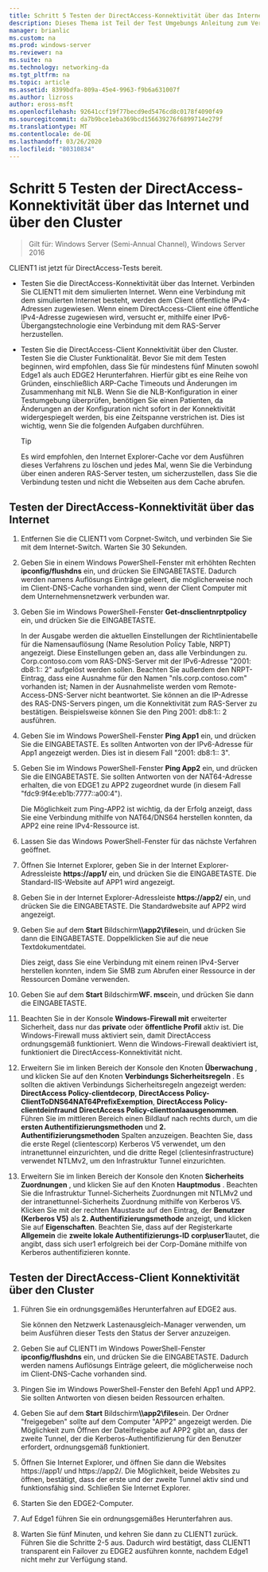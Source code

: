 ```yaml
---
title: Schritt 5 Testen der DirectAccess-Konnektivität über das Internet und über den Cluster
description: Dieses Thema ist Teil der Test Umgebungs Anleitung zum Veranschaulichen von DirectAccess in einem Cluster mit Windows NLB für Windows Server 2016.
manager: brianlic
ms.custom: na
ms.prod: windows-server
ms.reviewer: na
ms.suite: na
ms.technology: networking-da
ms.tgt_pltfrm: na
ms.topic: article
ms.assetid: 8399bdfa-809a-45e4-9963-f9b6a631007f
ms.author: lizross
author: eross-msft
ms.openlocfilehash: 92641ccf19f77becd9ed5476cd8c0178f4090f49
ms.sourcegitcommit: da7b9bce1eba369bcd156639276f6899714e279f
ms.translationtype: MT
ms.contentlocale: de-DE
ms.lasthandoff: 03/26/2020
ms.locfileid: "80310834"
---
```

# <a name="step-5-test-directaccess-connectivity-from-the-internet-and-through-the-cluster"></a>Schritt 5 Testen der DirectAccess-Konnektivität über das Internet und über den Cluster

>Gilt für: Windows Server (Semi-Annual Channel), Windows Server 2016

CLIENT1 ist jetzt für DirectAccess-Tests bereit.  
  
- Testen Sie die DirectAccess-Konnektivität über das Internet. Verbinden Sie CLIENT1 mit dem simulierten Internet. Wenn eine Verbindung mit dem simulierten Internet besteht, werden dem Client öffentliche IPv4-Adressen zugewiesen. Wenn einem DirectAccess-Client eine öffentliche IPv4-Adresse zugewiesen wird, versucht er, mithilfe einer IPv6-Übergangstechnologie eine Verbindung mit dem RAS-Server herzustellen.  
  
- Testen Sie die DirectAccess-Client Konnektivität über den Cluster. Testen Sie die Cluster Funktionalität. Bevor Sie mit dem Testen beginnen, wird empfohlen, dass Sie für mindestens fünf Minuten sowohl Edge1 als auch EDGE2 Herunterfahren. Hierfür gibt es eine Reihe von Gründen, einschließlich ARP-Cache Timeouts und Änderungen im Zusammenhang mit NLB. Wenn Sie die NLB-Konfiguration in einer Testumgebung überprüfen, benötigen Sie einen Patienten, da Änderungen an der Konfiguration nicht sofort in der Konnektivität widergespiegelt werden, bis eine Zeitspanne verstrichen ist. Dies ist wichtig, wenn Sie die folgenden Aufgaben durchführen.  
  
    > [!TIP]  
    > Es wird empfohlen, den Internet Explorer-Cache vor dem Ausführen dieses Verfahrens zu löschen und jedes Mal, wenn Sie die Verbindung über einen anderen RAS-Server testen, um sicherzustellen, dass Sie die Verbindung testen und nicht die Webseiten aus dem Cache abrufen.  
  
## <a name="test-directaccess-connectivity-from-the-internet"></a>Testen der DirectAccess-Konnektivität über das Internet  
  
1. Entfernen Sie die CLIENT1 vom Corpnet-Switch, und verbinden Sie Sie mit dem Internet-Switch. Warten Sie 30 Sekunden.  
  
2. Geben Sie in einem Windows PowerShell-Fenster mit erhöhten Rechten **ipconfig/flushdns** ein, und drücken Sie EINGABETASTE. Dadurch werden namens Auflösungs Einträge geleert, die möglicherweise noch im Client-DNS-Cache vorhanden sind, wenn der Client Computer mit dem Unternehmensnetzwerk verbunden war.  
  
3. Geben Sie im Windows PowerShell-Fenster **Get-dnsclientnrptpolicy** ein, und drücken Sie die EINGABETASTE.  
  
   In der Ausgabe werden die aktuellen Einstellungen der Richtlinientabelle für die Namensauflösung (Name Resolution Policy Table, NRPT) angezeigt. Diese Einstellungen geben an, dass alle Verbindungen zu. Corp.contoso.com vom RAS-DNS-Server mit der IPv6-Adresse "2001: db8:1:: 2" aufgelöst werden sollen. Beachten Sie außerdem den NRPT-Eintrag, dass eine Ausnahme für den Namen "nls.corp.contoso.com" vorhanden ist; Namen in der Ausnahmeliste werden vom Remote-Access-DNS-Server nicht beantwortet. Sie können an die IP-Adresse des RAS-DNS-Servers pingen, um die Konnektivität zum RAS-Server zu bestätigen. Beispielsweise können Sie den Ping 2001: db8:1:: 2 ausführen.  
  
4. Geben Sie im Windows PowerShell-Fenster **Ping App1** ein, und drücken Sie die EINGABETASTE. Es sollten Antworten von der IPv6-Adresse für App1 angezeigt werden. Dies ist in diesem Fall "2001: db8:1:: 3".  
  
5. Geben Sie im Windows PowerShell-Fenster **Ping App2** ein, und drücken Sie die EINGABETASTE. Sie sollten Antworten von der NAT64-Adresse erhalten, die von EDGE1 zu APP2 zugeordnet wurde (in diesem Fall "fdc9:9f4e:eb1b:7777::a00:4").  
  
   Die Möglichkeit zum Ping-APP2 ist wichtig, da der Erfolg anzeigt, dass Sie eine Verbindung mithilfe von NAT64/DNS64 herstellen konnten, da APP2 eine reine IPv4-Ressource ist.  
  
6. Lassen Sie das Windows PowerShell-Fenster für das nächste Verfahren geöffnet.  
  
7. Öffnen Sie Internet Explorer, geben Sie in der Internet Explorer-Adressleiste **https://app1/** ein, und drücken Sie die EINGABETASTE. Die Standard-IIS-Website auf APP1 wird angezeigt.  
  
8. Geben Sie in der Internet Explorer-Adressleiste **https://app2/** ein, und drücken Sie die EINGABETASTE. Die Standardwebsite auf APP2 wird angezeigt.  
  
9. Geben Sie auf dem **Start** Bildschirm<strong>\\\app2\files</strong>ein, und drücken Sie dann die EINGABETASTE. Doppelklicken Sie auf die neue Textdokumentdatei.  
  
    Dies zeigt, dass Sie eine Verbindung mit einem reinen IPv4-Server herstellen konnten, indem Sie SMB zum Abrufen einer Ressource in der Ressourcen Domäne verwenden.  
  
10. Geben Sie auf dem **Start** Bildschirm**WF. msc**ein, und drücken Sie dann die EINGABETASTE.  
  
11. Beachten Sie in der Konsole **Windows-Firewall mit** erweiterter Sicherheit, dass nur das **private** oder **öffentliche Profil** aktiv ist. Die Windows-Firewall muss aktiviert sein, damit DirectAccess ordnungsgemäß funktioniert. Wenn die Windows-Firewall deaktiviert ist, funktioniert die DirectAccess-Konnektivität nicht.  
  
12. Erweitern Sie im linken Bereich der Konsole den Knoten **Überwachung** , und klicken Sie auf den Knoten **Verbindungs Sicherheitsregeln** . Es sollten die aktiven Verbindungs Sicherheitsregeln angezeigt werden: **DirectAccess Policy-clientdecorp**, **DirectAccess Policy-ClientToDNS64NAT64PrefixExemption**, **DirectAccess Policy-clientdeinfraund** **DirectAccess Policy-clienttonlaausgenommen**. Führen Sie im mittleren Bereich einen Bildlauf nach rechts durch, um die **ersten Authentifizierungsmethoden** und **2. Authentifizierungsmethoden** Spalten anzuzeigen. Beachten Sie, dass die erste Regel (clientescorp) Kerberos V5 verwendet, um den intranettunnel einzurichten, und die dritte Regel (clientesinfrastructure) verwendet NTLMv2, um den Infrastruktur Tunnel einzurichten.  
  
13. Erweitern Sie im linken Bereich der Konsole den Knoten **Sicherheits Zuordnungen** , und klicken Sie auf den Knoten **Hauptmodus** . Beachten Sie die Infrastruktur Tunnel-Sicherheits Zuordnungen mit NTLMv2 und der intranettunnel-Sicherheits Zuordnung mithilfe von Kerberos V5. Klicken Sie mit der rechten Maustaste auf den Eintrag, der **Benutzer (Kerberos V5)** als **2. Authentifizierungsmethode** anzeigt, und klicken Sie auf **Eigenschaften**. Beachten Sie, dass auf der Registerkarte **Allgemein** die **zweite lokale Authentifizierungs-ID** **corp\user1**lautet, die angibt, dass sich user1 erfolgreich bei der Corp-Domäne mithilfe von Kerberos authentifizieren konnte.  
  
## <a name="test-directaccess-client-connectivity-through-the-cluster"></a>Testen der DirectAccess-Client Konnektivität über den Cluster  
  
1. Führen Sie ein ordnungsgemäßes Herunterfahren auf EDGE2 aus.  
  
   Sie können den Netzwerk Lastenausgleich-Manager verwenden, um beim Ausführen dieser Tests den Status der Server anzuzeigen.  
  
2. Geben Sie auf CLIENT1 im Windows PowerShell-Fenster **ipconfig/flushdns** ein, und drücken Sie die EINGABETASTE. Dadurch werden namens Auflösungs Einträge geleert, die möglicherweise noch im Client-DNS-Cache vorhanden sind.  
  
3. Pingen Sie im Windows PowerShell-Fenster den Befehl App1 und APP2. Sie sollten Antworten von diesen beiden Ressourcen erhalten.  
  
4. Geben Sie auf dem **Start** Bildschirm<strong>\\\app2\files</strong>ein. Der Ordner "freigegeben" sollte auf dem Computer "APP2" angezeigt werden. Die Möglichkeit zum Öffnen der Dateifreigabe auf APP2 gibt an, dass der zweite Tunnel, der die Kerberos-Authentifizierung für den Benutzer erfordert, ordnungsgemäß funktioniert.  
  
5. Öffnen Sie Internet Explorer, und öffnen Sie dann die Websites https://app1/ und https://app2/. Die Möglichkeit, beide Websites zu öffnen, bestätigt, dass der erste und der zweite Tunnel aktiv sind und funktionsfähig sind. Schließen Sie Internet Explorer.  
  
6. Starten Sie den EDGE2-Computer.  
  
7. Auf Edge1 führen Sie ein ordnungsgemäßes Herunterfahren aus.  
  
8. Warten Sie fünf Minuten, und kehren Sie dann zu CLIENT1 zurück. Führen Sie die Schritte 2-5 aus. Dadurch wird bestätigt, dass CLIENT1 transparent ein Failover zu EDGE2 ausführen konnte, nachdem Edge1 nicht mehr zur Verfügung stand.
